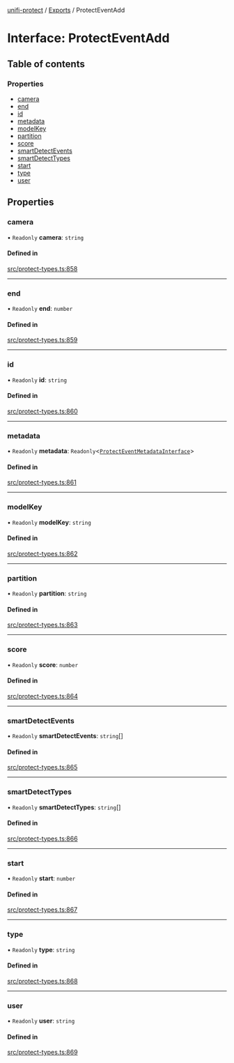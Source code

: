 [unifi-protect](../README.md) / [Exports](../modules.md) / ProtectEventAdd

# Interface: ProtectEventAdd

## Table of contents

### Properties

- [camera](ProtectEventAdd.md#camera)
- [end](ProtectEventAdd.md#end)
- [id](ProtectEventAdd.md#id)
- [metadata](ProtectEventAdd.md#metadata)
- [modelKey](ProtectEventAdd.md#modelkey)
- [partition](ProtectEventAdd.md#partition)
- [score](ProtectEventAdd.md#score)
- [smartDetectEvents](ProtectEventAdd.md#smartdetectevents)
- [smartDetectTypes](ProtectEventAdd.md#smartdetecttypes)
- [start](ProtectEventAdd.md#start)
- [type](ProtectEventAdd.md#type)
- [user](ProtectEventAdd.md#user)

## Properties

### camera

• `Readonly` **camera**: `string`

#### Defined in

[src/protect-types.ts:858](https://github.com/hjdhjd/unifi-protect/blob/f89bcca/src/protect-types.ts#L858)

___

### end

• `Readonly` **end**: `number`

#### Defined in

[src/protect-types.ts:859](https://github.com/hjdhjd/unifi-protect/blob/f89bcca/src/protect-types.ts#L859)

___

### id

• `Readonly` **id**: `string`

#### Defined in

[src/protect-types.ts:860](https://github.com/hjdhjd/unifi-protect/blob/f89bcca/src/protect-types.ts#L860)

___

### metadata

• `Readonly` **metadata**: `Readonly`\<[`ProtectEventMetadataInterface`](ProtectEventMetadataInterface.md)\>

#### Defined in

[src/protect-types.ts:861](https://github.com/hjdhjd/unifi-protect/blob/f89bcca/src/protect-types.ts#L861)

___

### modelKey

• `Readonly` **modelKey**: `string`

#### Defined in

[src/protect-types.ts:862](https://github.com/hjdhjd/unifi-protect/blob/f89bcca/src/protect-types.ts#L862)

___

### partition

• `Readonly` **partition**: `string`

#### Defined in

[src/protect-types.ts:863](https://github.com/hjdhjd/unifi-protect/blob/f89bcca/src/protect-types.ts#L863)

___

### score

• `Readonly` **score**: `number`

#### Defined in

[src/protect-types.ts:864](https://github.com/hjdhjd/unifi-protect/blob/f89bcca/src/protect-types.ts#L864)

___

### smartDetectEvents

• `Readonly` **smartDetectEvents**: `string`[]

#### Defined in

[src/protect-types.ts:865](https://github.com/hjdhjd/unifi-protect/blob/f89bcca/src/protect-types.ts#L865)

___

### smartDetectTypes

• `Readonly` **smartDetectTypes**: `string`[]

#### Defined in

[src/protect-types.ts:866](https://github.com/hjdhjd/unifi-protect/blob/f89bcca/src/protect-types.ts#L866)

___

### start

• `Readonly` **start**: `number`

#### Defined in

[src/protect-types.ts:867](https://github.com/hjdhjd/unifi-protect/blob/f89bcca/src/protect-types.ts#L867)

___

### type

• `Readonly` **type**: `string`

#### Defined in

[src/protect-types.ts:868](https://github.com/hjdhjd/unifi-protect/blob/f89bcca/src/protect-types.ts#L868)

___

### user

• `Readonly` **user**: `string`

#### Defined in

[src/protect-types.ts:869](https://github.com/hjdhjd/unifi-protect/blob/f89bcca/src/protect-types.ts#L869)
